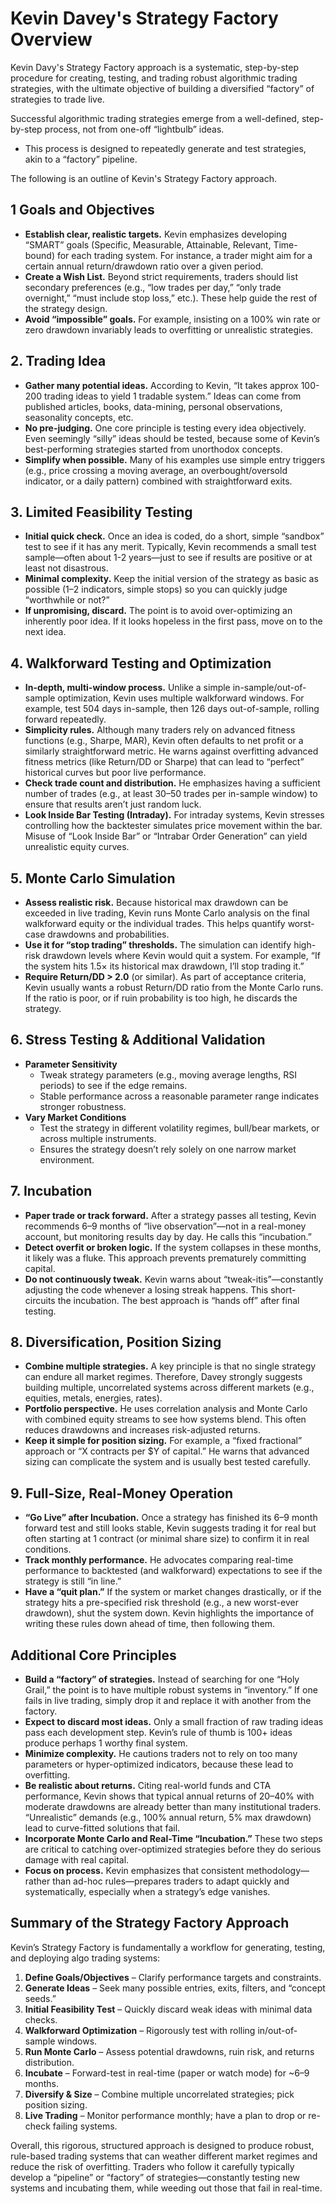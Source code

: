 # Kevin Davey's Strategy Factory Overview

Kevin Davy's Strategy Factory approach is a systematic, step-by-step procedure for creating, testing, and trading robust algorithmic trading strategies, with the ultimate objective of building a diversified “factory” of strategies to trade live.

Successful algorithmic trading strategies emerge from a well-defined, step-by-step process, not from one-off “lightbulb” ideas.
   - This process is designed to repeatedly generate and test strategies, akin to a “factory” pipeline.

The following is an outline of Kevin's Strategy Factory approach.

## 1 Goals and Objectives
- **Establish clear, realistic targets.** Kevin emphasizes developing “SMART” goals (Specific, Measurable, Attainable, Relevant, Time-bound) for each trading system. For instance, a trader might aim for a certain annual return/drawdown ratio over a given period. 
- **Create a Wish List.** Beyond strict requirements, traders should list secondary preferences (e.g., “low trades per day,” “only trade overnight,” “must include stop loss,” etc.). These help guide the rest of the strategy design.  
- **Avoid “impossible” goals.** For example, insisting on a 100% win rate or zero drawdown invariably leads to overfitting or unrealistic strategies.


## 2. Trading Idea

- **Gather many potential ideas.** According to Kevin, “It takes approx 100-200 trading ideas to yield 1 tradable system.” Ideas can come from published articles, books, data-mining, personal observations, seasonality concepts, etc.  
- **No pre-judging.** One core principle is testing every idea objectively. Even seemingly “silly” ideas should be tested, because some of Kevin’s best-performing strategies started from unorthodox concepts.  
- **Simplify when possible.** Many of his examples use simple entry triggers (e.g., price crossing a moving average, an overbought/oversold indicator, or a daily pattern) combined with straightforward exits.


## 3. Limited Feasibility Testing

- **Initial quick check.** Once an idea is coded, do a short, simple “sandbox” test to see if it has any merit. Typically, Kevin recommends a small test sample—often about 1-2 years—just to see if results are positive or at least not disastrous.  
- **Minimal complexity.** Keep the initial version of the strategy as basic as possible (1–2 indicators, simple stops) so you can quickly judge “worthwhile or not?”  
- **If unpromising, discard.** The point is to avoid over-optimizing an inherently poor idea. If it looks hopeless in the first pass, move on to the next idea.


## 4. Walkforward Testing and Optimization

- **In-depth, multi-window process.** Unlike a simple in-sample/out-of-sample optimization, Kevin uses multiple walkforward windows. For example, test 504 days in-sample, then 126 days out-of-sample, rolling forward repeatedly.  
- **Simplicity rules.** Although many traders rely on advanced fitness functions (e.g., Sharpe, MAR), Kevin often defaults to net profit or a similarly straightforward metric. He warns against overfitting advanced fitness metrics (like Return/DD or Sharpe) that can lead to “perfect” historical curves but poor live performance.  
- **Check trade count and distribution.** He emphasizes having a sufficient number of trades (e.g., at least 30–50 trades per in-sample window) to ensure that results aren’t just random luck.  
- **Look Inside Bar Testing (Intraday).** For intraday systems, Kevin stresses controlling how the backtester simulates price movement within the bar. Misuse of “Look Inside Bar” or “Intrabar Order Generation” can yield unrealistic equity curves.


## 5. Monte Carlo Simulation

- **Assess realistic risk.** Because historical max drawdown can be exceeded in live trading, Kevin runs Monte Carlo analysis on the final walkforward equity or the individual trades. This helps quantify worst-case drawdowns and probabilities.  
- **Use it for “stop trading” thresholds.** The simulation can identify high-risk drawdown levels where Kevin would quit a system. For example, “If the system hits 1.5× its historical max drawdown, I’ll stop trading it.”  
- **Require Return/DD > 2.0** (or similar). As part of acceptance criteria, Kevin usually wants a robust Return/DD ratio from the Monte Carlo runs. If the ratio is poor, or if ruin probability is too high, he discards the strategy.


## 6. Stress Testing & Additional Validation
- **Parameter Sensitivity**  
  - Tweak strategy parameters (e.g., moving average lengths, RSI periods) to see if the edge remains.  
  - Stable performance across a reasonable parameter range indicates stronger robustness.  
- **Vary Market Conditions**  
  - Test the strategy in different volatility regimes, bull/bear markets, or across multiple instruments.  
  - Ensures the strategy doesn’t rely solely on one narrow market environment.


## 7. Incubation

- **Paper trade or track forward.** After a strategy passes all testing, Kevin recommends 6–9 months of “live observation”—not in a real-money account, but monitoring results day by day. He calls this “incubation.”  
- **Detect overfit or broken logic.** If the system collapses in these months, it likely was a fluke. This approach prevents prematurely committing capital.  
- **Do not continuously tweak.** Kevin warns about “tweak-itis”—constantly adjusting the code whenever a losing streak happens. This short-circuits the incubation. The best approach is “hands off” after final testing.


## 8. Diversification, Position Sizing

- **Combine multiple strategies.** A key principle is that no single strategy can endure all market regimes. Therefore, Davey strongly suggests building multiple, uncorrelated systems across different markets (e.g., equities, metals, energies, rates).  
- **Portfolio perspective.** He uses correlation analysis and Monte Carlo with combined equity streams to see how systems blend. This often reduces drawdowns and increases risk-adjusted returns.  
- **Keep it simple for position sizing.** For example, a “fixed fractional” approach or “X contracts per $Y of capital.” He warns that advanced sizing can complicate the system and is usually best tested carefully.


## 9. Full-Size, Real-Money Operation

- **“Go Live” after Incubation.** Once a strategy has finished its 6–9 month forward test and still looks stable, Kevin suggests trading it for real but often starting at 1 contract (or minimal share size) to confirm it in real conditions.  
- **Track monthly performance.** He advocates comparing real-time performance to backtested (and walkforward) expectations to see if the strategy is still “in line.”  
- **Have a “quit plan.”** If the system or market changes drastically, or if the strategy hits a pre-specified risk threshold (e.g., a new worst-ever drawdown), shut the system down. Kevin highlights the importance of writing these rules down ahead of time, then following them.


## Additional Core Principles

- **Build a “factory” of strategies.** Instead of searching for one “Holy Grail,” the point is to have multiple robust systems in “inventory.” If one fails in live trading, simply drop it and replace it with another from the factory.  
- **Expect to discard most ideas.** Only a small fraction of raw trading ideas pass each development step. Kevin’s rule of thumb is 100+ ideas produce perhaps 1 worthy final system.  
- **Minimize complexity.** He cautions traders not to rely on too many parameters or hyper-optimized indicators, because these lead to overfitting.  
- **Be realistic about returns.** Citing real-world funds and CTA performance, Kevin shows that typical annual returns of 20–40% with moderate drawdowns are already better than many institutional traders. “Unrealistic” demands (e.g., 100% annual return, 5% max drawdown) lead to curve-fitted solutions that fail.  
- **Incorporate Monte Carlo and Real-Time “Incubation.”** These two steps are critical to catching over-optimized strategies before they do serious damage with real capital.  
- **Focus on process.** Kevin emphasizes that consistent methodology—rather than ad-hoc rules—prepares traders to adapt quickly and systematically, especially when a strategy’s edge vanishes.


## Summary of the Strategy Factory Approach

Kevin’s Strategy Factory is fundamentally a workflow for generating, testing, and deploying algo trading systems:
1. **Define Goals/Objectives** – Clarify performance targets and constraints.
2. **Generate Ideas** – Seek many possible entries, exits, filters, and “concept seeds.”
3. **Initial Feasibility Test** – Quickly discard weak ideas with minimal data checks.
4. **Walkforward Optimization** – Rigorously test with rolling in/out-of-sample windows.
5. **Run Monte Carlo** – Assess potential drawdowns, ruin risk, and returns distribution.
6. **Incubate** – Forward-test in real-time (paper or watch mode) for ~6–9 months.
7. **Diversify & Size** – Combine multiple uncorrelated strategies; pick position sizing.
8. **Live Trading** – Monitor performance monthly; have a plan to drop or re-check failing systems.

Overall, this rigorous, structured approach is designed to produce robust, rule-based trading systems that can weather different market regimes and reduce the risk of overfitting. Traders who follow it carefully typically develop a “pipeline” or “factory” of strategies—constantly testing new systems and incubating them, while weeding out those that fail in real-time.  